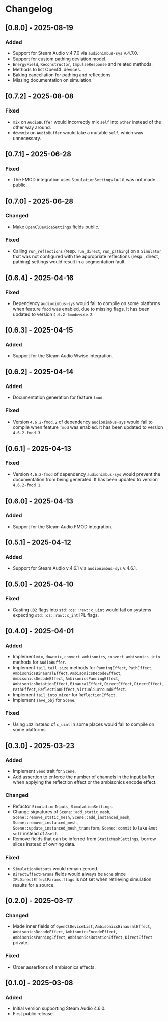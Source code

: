 # Changelog

## [0.8.0] - 2025-08-19

### Added

- Support for Steam Audio v.4.7.0 via `audionimbus-sys` v.4.7.0.
- Support for custom pathing deviation model.
- `EnergyField`, `Reconstructor`, `ImpulseResponse` and related methods.
- Methods to list OpenCL devices.
- Baking cancellation for pathing and reflections.
- Missing documentation on simulation.

## [0.7.2] - 2025-08-08

### Fixed

- `mix` on `AudioBuffer` would incorrectly mix `self` into `other` instead of the other way around.
- `downmix` on `AudioBuffer` would take a mutable `self`, which was unnecessary.

## [0.7.1] - 2025-06-28

### Fixed

- The FMOD integration uses `SimulationSettings` but it was not made public.

## [0.7.0] - 2025-06-28

### Changed

- Make `OpenClDeviceSettings` fields public.

### Fixed

- Calling `run_reflections` (resp. `run_direct`, `run_pathing`) on a `Simulator` that was not configured with the appropriate reflections (resp., direct, pathing) settings would result in a segmentation fault.

## [0.6.4] - 2025-04-16

### Fixed

- Dependency `audionimbus-sys` would fail to compile on some platforms when feature `fmod` was enabled, due to missing flags. It has been updated to version `4.6.2-fmodwwise.2`.

## [0.6.3] - 2025-04-15

### Added

- Support for the Steam Audio Wwise integration.

## [0.6.2] - 2025-04-14

### Added

- Documentation generation for feature `fmod`.

### Fixed

- Version `4.6.2-fmod.2` of dependency `audionimbus-sys` would fail to compile when feature `fmod` was enabled. It has been updated to version `4.6.2-fmod.3`.

## [0.6.1] - 2025-04-13

### Fixed

- Version `4.6.2-fmod` of dependency `audionimbus-sys` would prevent the documentation from being generated. It has been updated to version `4.6.2-fmod.1`.

## [0.6.0] - 2025-04-13

### Added

- Support for the Steam Audio FMOD integration.

## [0.5.1] - 2025-04-12

### Added

- Support for Steam Audio v.4.6.1 via `audionimbus-sys` v.4.6.1.

## [0.5.0] - 2025-04-10

### Fixed

- Casting `u32` flags into `std::os::raw::c_uint` would fail on systems expecting `std::os::raw::c_int` IPL flags.

## [0.4.0] - 2025-04-01

### Added

- Implement `mix`, `downmix`, `convert_ambisonics`, `convert_ambisonics_into` methods for `AudioBuffer`.
- Implement `tail`, `tail_size` methods for `PanningEffect`, `PathEffect`, `AmbisonicsBinauralEffect`, `AmbisonicsDecodeEffect`, `AmbisonicsDecodeEffect`, `AmbisonicsPanningEffect`, `AmbisonicsRotationEffect`, `BinauralEffect`, `DirectEffect`, `DirectEffect`, `PathEffect`, `ReflectionEffect`, `VirtualSurroundEffect`.
- Implement `tail_into_mixer` for `ReflectionEffect`.
- Implement `save_obj` for `Scene`.

### Fixed

- Using `i32` instead of `c_uint` in some places would fail to compile on some platforms.

## [0.3.0] - 2025-03-23

### Added

- Implement `Send` trait for `Scene`.
- Add assertion to enforce the number of channels in the input buffer when applying the reflection effect or the ambisonics encode effect.

### Changed

- Refactor `SimulationInputs`, `SimulationSettings`.
- Change signatures of `Scene::add_static_mesh`, `Scene::remove_static_mesh`, `Scene::add_instanced_mesh`, `Scene::remove_instanced_mesh`, `Scene::update_instanced_mesh_transform`, `Scene::commit` to take `&mut self` instead of `&self`.
- Remove fields that can be inferred from `StaticMeshSettings`, borrow slices instead of owning data.

### Fixed

- `SimulationOutputs` would remain zeroed.
- `DirectEffectParams` fields would always be `None` since `IPLDirectEffectParams.flags` is not set when retrieving simulation results for a source.

## [0.2.0] - 2025-03-17

### Changed

- Made inner fields of `OpenClDeviceList`, `AmbisonicsBinauralEffect`, `AmbisonicsDecodeEffect`, `AmbisonicsEncodeEffect`, `AmbisonicsPanningEffect`, `AmbisonicsRotationEffect`, `DirectEffect` private.

### Fixed

- Order assertions of ambisonics effects.

## [0.1.0] - 2025-03-08

### Added

- Initial version supporting Steam Audio 4.6.0.
- First public release.
